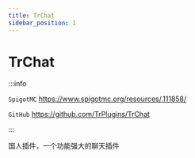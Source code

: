 ```yaml
---
title: TrChat
sidebar_position: 1
---
```


# TrChat

:::info

`SpigotMC` https://www.spigotmc.org/resources/.111858/

`GitHub` https://github.com/TrPlugins/TrChat

:::

国人插件，一个功能强大的聊天插件
